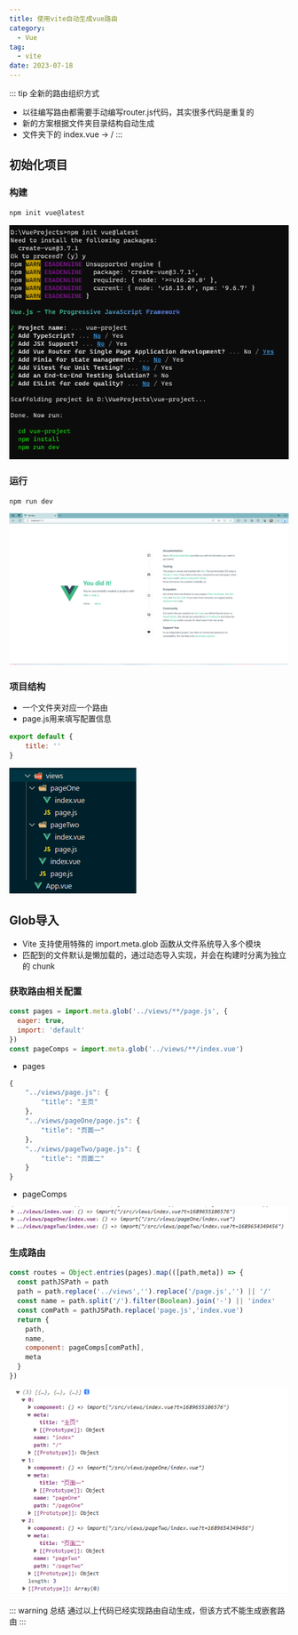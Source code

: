 ```yaml
---
title: 使用vite自动生成vue路由
category:
  - Vue
tag:
  - vite
date: 2023-07-18
---
```


::: tip 全新的路由组织方式
- 以往编写路由都需要手动编写router.js代码，其实很多代码是重复的
- 新的方案根据文件夹目录结构自动生成
- 文件夹下的 index.vue -> /
:::

## 初始化项目
### 构建
```js
npm init vue@latest
```
![项目构建](../../.vuepress/public/assets/images/vue_001.png)
### 运行
```js
npm run dev
```
![项目运行](../../.vuepress/public/assets/images/vue_002.png)
### 项目结构
- 一个文件夹对应一个路由
- page.js用来填写配置信息
```js
export default {
    title: ''
}
```
![项目结构](../../.vuepress/public/assets/images/vue_003.png)

## Glob导入
- Vite 支持使用特殊的 import.meta.glob 函数从文件系统导入多个模块
- 匹配到的文件默认是懒加载的，通过动态导入实现，并会在构建时分离为独立的 chunk
### 获取路由相关配置
```js
const pages = import.meta.glob('../views/**/page.js', {
  eager: true,
  import: 'default'
})
const pageComps = import.meta.glob('../views/**/index.vue')
```
- pages
```js
{
    "../views/page.js": {
        "title": "主页"
    },
    "../views/pageOne/page.js": {
        "title": "页面一"
    },
    "../views/pageTwo/page.js": {
        "title": "页面二"
    }
}
```
- pageComps

![项目结构](../../.vuepress/public/assets/images/vue_004.png)
### 生成路由
```js
const routes = Object.entries(pages).map(([path,meta]) => {
  const pathJSPath = path
  path = path.replace('../views','').replace('/page.js','') || '/'
  const name = path.split('/').filter(Boolean).join('-') || 'index'
  const comPath = pathJSPath.replace('page.js','index.vue')
  return {
    path,
    name,
    component: pageComps[comPath],
    meta
  }
})
```

![项目结构](../../.vuepress/public/assets/images/vue_005.png)

::: warning 总结
通过以上代码已经实现路由自动生成，但该方式不能生成嵌套路由
:::